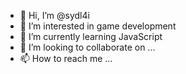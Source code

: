 - 👋 Hi, I’m @sydl4i
- 👀 I’m interested in game development
- 🌱 I’m currently learning JavaScript
- 💞️ I’m looking to collaborate on ...
- 📫 How to reach me ...

<!---
sydl4i/sydl4i is a ✨ special ✨ repository because its `README.md` (this file) appears on your GitHub profile.
You can click the Preview link to take a look at your changes.
--->
